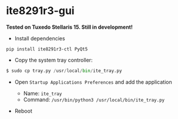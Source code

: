# ite8291r3-gui

**Tested on Tuxedo Stellaris 15. Still in development!**

- Install dependencies

```
pip install ite8291r3-ctl PyQt5
```

- Copy the system tray controller:

```python
$ sudo cp tray.py /usr/local/bin/ite_tray.py
```

- Open `Startup Applications Preferences` and add the application
  - Name: `ite_tray`
  - Command: `/usr/bin/python3 /usr/local/bin/ite_tray.py`

- Reboot

